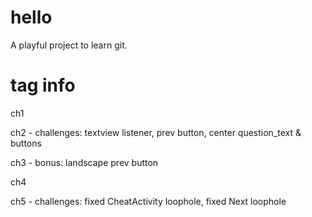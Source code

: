 # hello
A playful project to learn git.

# tag info
ch1

ch2 - challenges: textview listener, prev button, center question_text & buttons

ch3 - bonus: landscape prev button

ch4

ch5 - challenges: fixed CheatActivity loophole, fixed Next loophole

